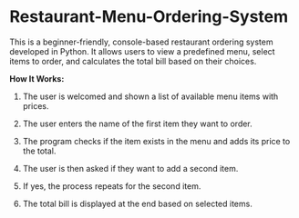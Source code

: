 # Restaurant-Menu-Ordering-System

This is a beginner-friendly, console-based restaurant ordering system developed in Python. It allows users to view a predefined menu, select items to order, and calculates the total bill based on their choices.

**How It Works:**

1. The user is welcomed and shown a list of available menu items with prices.
2. The user enters the name of the first item they want to order.
3. The program checks if the item exists in the menu and adds its price to the total.
4. The user is then asked if they want to add a second item.

5. If yes, the process repeats for the second item.

6. The total bill is displayed at the end based on selected items.
